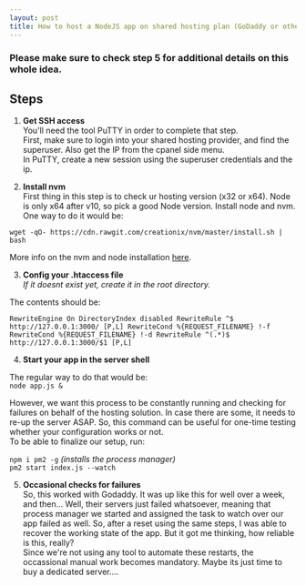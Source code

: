 ```yaml
---
layout: post
title: How to host a NodeJS app on shared hosting plan (GoDaddy or other) - working as of Dec 2020
---
```


### Please make sure to check step 5 for additional details on this whole idea.

## Steps

1. **Get SSH access**  
You'll need the tool PuTTY in order to complete that step.  
First, make sure to login into your shared hosting provider, and find the superuser. Also get the IP from the cpanel side menu.  
In PuTTY, create a new session using the superuser credentials and the ip.  

2. **Install nvm**   
First thing in this step is to check ur hosting version (x32 or x64).
Node is only x64 after v10, so pick a good Node version.
Install node and nvm. One way to do it would be:  

`wget -qO- https://cdn.rawgit.com/creationix/nvm/master/install.sh | bash`  

More info on the nvm and node installation [here](https://gist.github.com/barbietunnie/81be24258cd6e2a85ac6).

3. **Config your .htaccess file**  
*If it doesnt exist yet, create it in the root directory.*

The contents should be:

`RewriteEngine On
DirectoryIndex disabled
RewriteRule ^$ http://127.0.0.1:3000/ [P,L]
RewriteCond %{REQUEST_FILENAME} !-f
RewriteCond %{REQUEST_FILENAME} !-d
RewriteRule ^(.*)$ http://127.0.0.1:3000/$1 [P,L]
`

4. **Start your app in the server shell**  

The regular way to do that would be:  
`node app.js &`  

However, we want this process to be constantly running and checking for failures on behalf of the hosting solution. In case there are some,
it needs to re-up the server ASAP. So, this command can be useful for one-time testing whether your configuration works or not.  
To be able to finalize our setup, run:  

`npm i pm2 -g`  *(installs the process manager)*  
`pm2 start index.js --watch`  

5. **Occasional checks for failures**  
So, this worked with Godaddy. It was up like this for well over a week, and then... Well, their servers just failed whatsoever, meaning that process manager we started and assigned the task to watch over our app failed as well. So, after a reset using the same steps, I was able to recover the working state of the app. But it got me thinking, how reliable is this, really?  
Since we're not using any tool to automate these restarts, the occassional manual work becomes mandatory. Maybe its just time to buy a dedicated server....

